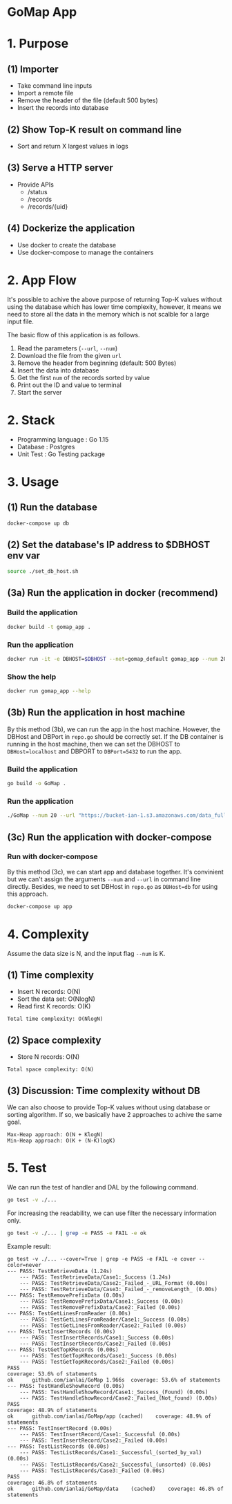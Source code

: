 # GoMap App
# 1. Purpose 
## (1) Importer
* Take command line inputs
* Import a remote file 
* Remove the header of the file (default 500 bytes)
* Insert the records into database

## (2) Show Top-K result on command line
* Sort and return X largest values in logs

## (3) Serve a HTTP server 
* Provide APIs
  * /status
  * /records
  * /records/{uid}

## (4) Dockerize the application
* Use docker to create the database
* Use docker-compose to manage the containers

# 2. App Flow
It's possible to achive the above purpose of returning Top-K values without using the database which has lower time complexity, however, it means we need to store all the data in the memory which is not scalble for a large input file. 

The basic flow of this application is as follows. 
1. Read the parameters (`--url`, `--num`)
2. Download the file from the given `url`
3. Remove the header from beginning (default: 500 Bytes)
4. Insert the data into database
5. Get the first `num` of the records sorted by value
6. Print out the ID and value to terminal
7. Start the server 

# 2. Stack 
* Programming language   : Go 1.15
* Database               : Postgres
* Unit Test              : Go Testing package
# 3. Usage 
## (1) Run the database 
```bash
docker-compose up db
```

## (2) Set the database's IP address to $DBHOST env var
```bash
source ./set_db_host.sh
```

## (3a) Run the application in docker (recommend)
### Build the application 
```bash
docker build -t gomap_app .
```
### Run the application
```bash
docker run -it -e DBHOST=$DBHOST --net=gomap_default gomap_app --num 20 --url "https://bucket-ian-1.s3.amazonaws.com/data_full.txt"
```
### Show the help
```bash
docker run gomap_app --help
```

## (3b) Run the application in host machine
By this method (3b), we can run the app in the host machine. However, the DBHost and DBPort in `repo.go` should be correctly set. If the DB container is running in the host machine, then we can set the DBHOST to `DBHost=localhost` and DBPORT to `DBPort=5432` to run the app.
### Build the application 
```bash 
go build -o GoMap . 
```
### Run the application 
```bash
./GoMap --num 20 --url "https://bucket-ian-1.s3.amazonaws.com/data_full.txt"
```
## (3c) Run the application with docker-compose
### Run with docker-compose 
By this method (3c), we can start app and database together. It's convinient but we can't assign the arguments `--num` and `--url` in command line directly. Besides, we need to set DBHost in `repo.go` as `DBHost=db` for using this approach.

```bash
docker-compose up app 
```
# 4. Complexity 

Assume the data size is N, and the input flag `--num` is K.
## (1) Time complexity
- Insert N records: O(N)
- Sort the data set: O(NlogN)
- Read first K records: O(K)
```
Total time complexity: O(NlogN)
```
## (2) Space complexity
- Store N records: O(N)
```
Total space complexity: O(N)
```

## (3) Discussion: Time complexity without DB
We can also choose to provide Top-K values without using database or sorting algorithm. If so, we basically have 2 approaches to achive the same goal.
```
Max-Heap approach: O(N + KlogN)
Min-Heap approach: O(K + (N-K)logK)
```

# 5. Test
We can run the test of handler and DAL by the following command.
```bash
go test -v ./... 
```

For increasing the readability, we can use filter the necessary information only. 
```bash
go test -v ./... | grep -e PASS -e FAIL -e ok
```

Example result: 
```
go test -v ./... --cover=True | grep -e PASS -e FAIL -e cover --color=never
--- PASS: TestRetrieveData (1.24s)
    --- PASS: TestRetrieveData/Case1:_Success (1.24s)
    --- PASS: TestRetrieveData/Case2:_Failed_-_URL_Format (0.00s)
    --- PASS: TestRetrieveData/Case3:_Failed_-_removeLength_ (0.00s)
--- PASS: TestRemovePrefixData (0.00s)
    --- PASS: TestRemovePrefixData/Case1:_Success (0.00s)
    --- PASS: TestRemovePrefixData/Case2:_Failed (0.00s)
--- PASS: TestGetLinesFromReader (0.00s)
    --- PASS: TestGetLinesFromReader/Case1:_Success (0.00s)
    --- PASS: TestGetLinesFromReader/Case2:_Failed (0.00s)
--- PASS: TestInsertRecords (0.00s)
    --- PASS: TestInsertRecords/Case1:_Success (0.00s)
    --- PASS: TestInsertRecords/Case2:_Failed (0.00s)
--- PASS: TestGetTopKRecords (0.00s)
    --- PASS: TestGetTopKRecords/Case1:_Success (0.00s)
    --- PASS: TestGetTopKRecords/Case2:_Failed (0.00s)
PASS
coverage: 53.6% of statements
ok  	github.com/ianlai/GoMap	1.966s	coverage: 53.6% of statements
--- PASS: TestHandleShowRecord (0.00s)
    --- PASS: TestHandleShowRecord/Case1:_Success_(Found) (0.00s)
    --- PASS: TestHandleShowRecord/Case2:_Failed_(Not_found) (0.00s)
PASS
coverage: 48.9% of statements
ok  	github.com/ianlai/GoMap/app	(cached)	coverage: 48.9% of statements
--- PASS: TestInsertRecord (0.00s)
    --- PASS: TestInsertRecord/Case1:_Successful (0.00s)
    --- PASS: TestInsertRecord/Case2:_Failed (0.00s)
--- PASS: TestListRecords (0.00s)
    --- PASS: TestListRecords/Case1:_Successful_(sorted_by_val) (0.00s)
    --- PASS: TestListRecords/Case2:_Successful_(unsorted) (0.00s)
    --- PASS: TestListRecords/Case3:_Failed (0.00s)
PASS
coverage: 46.8% of statements
ok  	github.com/ianlai/GoMap/data	(cached)	coverage: 46.8% of statements
```